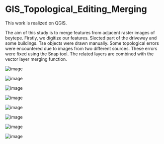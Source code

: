 # GIS_Topological_Editing_Merging

This work is realized on QGIS.

The aim of this study is to merge features from adjacent raster images of beytepe. Firstly, we digitize our features. Slected part of the driveway and some buildings. Tse objects were drawn manually. Some topological errors were encountered due to images from two different sources. These errors were fixed using the Snap tool. The related layers are combined with the vector layer merging function.

![image](https://user-images.githubusercontent.com/115184884/236068755-26a06c4d-b3a9-47fb-8be7-5f687187a1e5.png)


![image](https://user-images.githubusercontent.com/115184884/236068792-fa6da8f3-d0f9-42ec-a426-4a1a9fe68e7f.png)


![image](https://user-images.githubusercontent.com/115184884/236068836-facd82e3-e9b8-4796-b421-99f907e0028f.png)


![image](https://user-images.githubusercontent.com/115184884/236068863-73f371d8-9712-4e9b-99ba-a87525e9b225.png)


![image](https://user-images.githubusercontent.com/115184884/236068906-603ba344-9b60-45ff-b6ca-5d5c1862e51b.png)


![image](https://user-images.githubusercontent.com/115184884/236068940-3aae0051-77df-48c3-b3ce-9ab59e7e565d.png)


![image](https://user-images.githubusercontent.com/115184884/236068964-9495e3ab-36d9-4d2d-b948-3f5bd5d03b13.png)


![image](https://user-images.githubusercontent.com/115184884/236068988-61c8feed-a07e-4e1c-82b3-d5e18ff5e26d.png)
